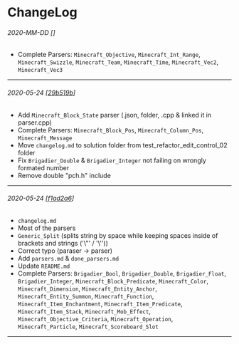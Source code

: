 # ChangeLog


###### 2020-MM-DD [[](https://github.com/danijel1023/MC_Command_IDE/commit/)]

- Complete Parsers:
`Minecraft_Objective`,
`Minecraft_Int_Range`,
`Minecraft_Swizzle`,
`Minecraft_Team`,
`Minecraft_Time`,
`Minecraft_Vec2`,
`Minecraft_Vec3`
---


###### 2020-05-24 [[29b519b](https://github.com/danijel1023/MC_Command_IDE/commit/29b519b58cbdf406d97e1cf12ad75b7653f9d5fa)]

- Add `Minecraft_Block_State` parser (.json, folder, .cpp & linked it in parser.cpp)
- Complete Parsers:
`Minecraft_Block_Pos`,
`Minecraft_Column_Pos`,
`Minecraft_Message`
- Move `changelog.md` to solution folder from test_refactor_edit_control_02 folder
- Fix `Brigadier_Double` & `Brigadier_Integer` not failing on wrongly formated number
- Remove double "pch.h" include
---


###### 2020-05-24 [[f1ad2a6](https://github.com/danijel1023/MC_Command_IDE/commit/f1ad2a6314dbb9636bb5440dc8b9c514c67689e4)]

- `changelog.md`
- Most of the parsers
- `Generic_Split` (splits string by space while keeping spaces inside of brackets and strings ('\\"' / '\\''))
- Correct typo (paraser -> parser)
- Add `parsers.md` & `done_parsers.md`
- Update `README.md`
- Complete Parsers:
`Brigadier_Bool`,
`Brigadier_Double`,
`Brigadier_Float`,
`Brigadier_Integer`,
`Minecraft_Block_Predicate`,
`Minecraft_Color`,
`Minecraft_Dimension`,
`Minecraft_Entity_Anchor`,
`Minecraft_Entity_Summon`,
`Minecraft_Function`,
`Minecraft_Item_Enchantment`,
`Minecraft_Item_Predicate`,
`Minecraft_Item_Stack`,
`Minecraft_Mob_Effect`,
`Minecraft_Objective_Criteria`,
`Minecraft_Operation`,
`Minecraft_Particle`,
`Minecraft_Scoreboard_Slot`
---




